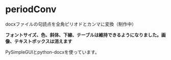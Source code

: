 # periodConv

docxファイルの句読点を全角ピリオドとカンマに変換（制作中）

**フォントサイズ、色、斜体、下線、テーブルは維持できるようになりました。画像、テキストボックスは消えます**

PySimpleGUIとpython-docxを使っています。
